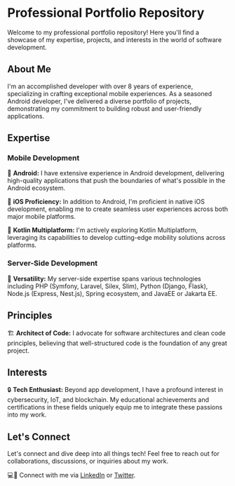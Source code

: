 # Professional Portfolio Repository

Welcome to my professional portfolio repository! Here you'll find a showcase of my expertise, projects, and interests in the world of software development.

## About Me

I'm an accomplished developer with over 8 years of experience, specializing in crafting exceptional mobile experiences. As a seasoned Android developer, I've delivered a diverse portfolio of projects, demonstrating my commitment to building robust and user-friendly applications.

## Expertise

### Mobile Development

📱 **Android:** I have extensive experience in Android development, delivering high-quality applications that push the boundaries of what's possible in the Android ecosystem.

🌟 **iOS Proficiency:** In addition to Android, I'm proficient in native iOS development, enabling me to create seamless user experiences across both major mobile platforms.

🚀 **Kotlin Multiplatform:** I'm actively exploring Kotlin Multiplatform, leveraging its capabilities to develop cutting-edge mobility solutions across platforms.

### Server-Side Development

💼 **Versatility:** My server-side expertise spans various technologies including PHP (Symfony, Laravel, Silex, Slim), Python (Django, Flask), Node.js (Express, Nest.js), Spring ecosystem, and JavaEE or Jakarta EE.

## Principles

🏗️ **Architect of Code:** I advocate for software architectures and clean code principles, believing that well-structured code is the foundation of any great project.

## Interests

🔒 **Tech Enthusiast:** Beyond app development, I have a profound interest in cybersecurity, IoT, and blockchain. My educational achievements and certifications in these fields uniquely equip me to integrate these passions into my work.

## Let's Connect

Let's connect and dive deep into all things tech! Feel free to reach out for collaborations, discussions, or inquiries about my work.

💻💬 Connect with me via [LinkedIn](#) or [Twitter](#).
